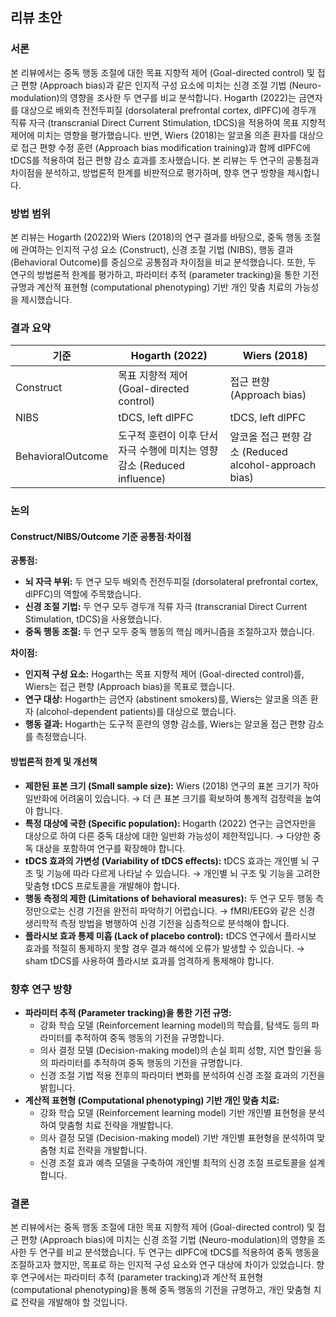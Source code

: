 ## 리뷰 초안

### 서론

본 리뷰에서는 중독 행동 조절에 대한 목표 지향적 제어 (Goal-directed control) 및 접근 편향 (Approach bias)과 같은 인지적 구성 요소에 미치는 신경 조절 기법 (Neuro-modulation)의 영향을 조사한 두 연구를 비교 분석합니다. Hogarth (2022)는 금연자를 대상으로 배외측 전전두피질 (dorsolateral prefrontal cortex, dlPFC)에 경두개 직류 자극 (transcranial Direct Current Stimulation, tDCS)을 적용하여 목표 지향적 제어에 미치는 영향을 평가했습니다. 반면, Wiers (2018)는 알코올 의존 환자를 대상으로 접근 편향 수정 훈련 (Approach bias modification training)과 함께 dlPFC에 tDCS를 적용하여 접근 편향 감소 효과를 조사했습니다. 본 리뷰는 두 연구의 공통점과 차이점을 분석하고, 방법론적 한계를 비판적으로 평가하며, 향후 연구 방향을 제시합니다.

### 방법 범위

본 리뷰는 Hogarth (2022)와 Wiers (2018)의 연구 결과를 바탕으로, 중독 행동 조절에 관여하는 인지적 구성 요소 (Construct), 신경 조절 기법 (NIBS), 행동 결과 (Behavioral Outcome)를 중심으로 공통점과 차이점을 비교 분석했습니다. 또한, 두 연구의 방법론적 한계를 평가하고, 파라미터 추적 (parameter tracking)을 통한 기전 규명과 계산적 표현형 (computational phenotyping) 기반 개인 맞춤 치료의 가능성을 제시했습니다.

### 결과 요약

| 기준           | Hogarth (2022)                                                                 | Wiers (2018)                                                                                                                              |
| -------------- | ------------------------------------------------------------------------------ | ----------------------------------------------------------------------------------------------------------------------------------------- |
| Construct      | 목표 지향적 제어 (Goal-directed control)                                      | 접근 편향 (Approach bias)                                                                                                                   |
| NIBS           | tDCS, left dlPFC                                                              | tDCS, left dlPFC                                                                                                                        |
| BehavioralOutcome | 도구적 훈련이 이후 단서 자극 수행에 미치는 영향 감소 (Reduced influence) | 알코올 접근 편향 감소 (Reduced alcohol-approach bias)                                                                                    |

### 논의

#### Construct/NIBS/Outcome 기준 공통점·차이점

**공통점:**

*   **뇌 자극 부위:** 두 연구 모두 배외측 전전두피질 (dorsolateral prefrontal cortex, dlPFC)의 역할에 주목했습니다.
*   **신경 조절 기법:** 두 연구 모두 경두개 직류 자극 (transcranial Direct Current Stimulation, tDCS)을 사용했습니다.
*   **중독 행동 조절:** 두 연구 모두 중독 행동의 핵심 메커니즘을 조절하고자 했습니다.

**차이점:**

*   **인지적 구성 요소:** Hogarth는 목표 지향적 제어 (Goal-directed control)를, Wiers는 접근 편향 (Approach bias)을 목표로 했습니다.
*   **연구 대상:** Hogarth는 금연자 (abstinent smokers)를, Wiers는 알코올 의존 환자 (alcohol-dependent patients)를 대상으로 했습니다.
*   **행동 결과:** Hogarth는 도구적 훈련의 영향 감소를, Wiers는 알코올 접근 편향 감소를 측정했습니다.

#### 방법론적 한계 및 개선책

*   **제한된 표본 크기 (Small sample size):** Wiers (2018) 연구의 표본 크기가 작아 일반화에 어려움이 있습니다. → 더 큰 표본 크기를 확보하여 통계적 검정력을 높여야 합니다.
*   **특정 대상에 국한 (Specific population):** Hogarth (2022) 연구는 금연자만을 대상으로 하여 다른 중독 대상에 대한 일반화 가능성이 제한적입니다. → 다양한 중독 대상을 포함하여 연구를 확장해야 합니다.
*   **tDCS 효과의 가변성 (Variability of tDCS effects):** tDCS 효과는 개인별 뇌 구조 및 기능에 따라 다르게 나타날 수 있습니다. → 개인별 뇌 구조 및 기능을 고려한 맞춤형 tDCS 프로토콜을 개발해야 합니다.
*   **행동 측정의 제한 (Limitations of behavioral measures):** 두 연구 모두 행동 측정만으로는 신경 기전을 완전히 파악하기 어렵습니다. → fMRI/EEG와 같은 신경 생리학적 측정 방법을 병행하여 신경 기전을 심층적으로 분석해야 합니다.
*   **플라시보 효과 통제 미흡 (Lack of placebo control):** tDCS 연구에서 플라시보 효과를 적절히 통제하지 못할 경우 결과 해석에 오류가 발생할 수 있습니다. → sham tDCS를 사용하여 플라시보 효과를 엄격하게 통제해야 합니다.

### 향후 연구 방향

*   **파라미터 추적 (Parameter tracking)을 통한 기전 규명:**
    *   강화 학습 모델 (Reinforcement learning model)의 학습률, 탐색도 등의 파라미터를 추적하여 중독 행동의 기전을 규명합니다.
    *   의사 결정 모델 (Decision-making model)의 손실 회피 성향, 지연 할인율 등의 파라미터를 추적하여 중독 행동의 기전을 규명합니다.
    *   신경 조절 기법 적용 전후의 파라미터 변화를 분석하여 신경 조절 효과의 기전을 밝힙니다.
*   **계산적 표현형 (Computational phenotyping) 기반 개인 맞춤 치료:**
    *   강화 학습 모델 (Reinforcement learning model) 기반 개인별 표현형을 분석하여 맞춤형 치료 전략을 개발합니다.
    *   의사 결정 모델 (Decision-making model) 기반 개인별 표현형을 분석하여 맞춤형 치료 전략을 개발합니다.
    *   신경 조절 효과 예측 모델을 구축하여 개인별 최적의 신경 조절 프로토콜을 설계합니다.

### 결론

본 리뷰에서는 중독 행동 조절에 대한 목표 지향적 제어 (Goal-directed control) 및 접근 편향 (Approach bias)에 미치는 신경 조절 기법 (Neuro-modulation)의 영향을 조사한 두 연구를 비교 분석했습니다. 두 연구는 dlPFC에 tDCS를 적용하여 중독 행동을 조절하고자 했지만, 목표로 하는 인지적 구성 요소와 연구 대상에 차이가 있었습니다. 향후 연구에서는 파라미터 추적 (parameter tracking)과 계산적 표현형 (computational phenotyping)을 통해 중독 행동의 기전을 규명하고, 개인 맞춤형 치료 전략을 개발해야 할 것입니다.
